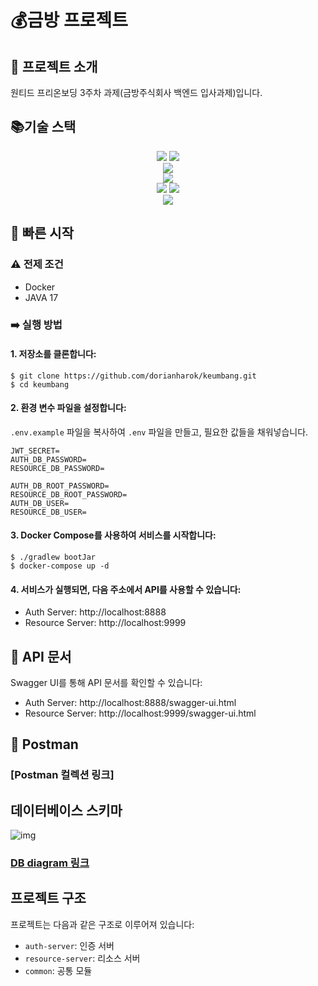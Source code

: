 # 💰금방 프로젝트
## 🏁 프로젝트 소개
원티드 프리온보딩 3주차 과제(금방주식회사 백엔드 입사과제)입니다.

## 📚기술 스택
<div align=center> 
  <img src="https://img.shields.io/badge/Kotlin-7F52FF?style=for-the-badge&logo=Kotlin&logoColor=white"> 
  <img src="https://img.shields.io/badge/springboot%203.3.3-6DB33F?style=for-the-badge&logo=springboot&logoColor=white">
</br>
  <img src="https://img.shields.io/badge/MariaDB-003545?style=for-the-badge&logo=mariadb&logoColor=white">
</br>
  <img src="https://img.shields.io/badge/spring%20data%20jpa-6D597A?style=for-the-badge&logo=spring&logoColor=white">
</br>
  <img src="https://img.shields.io/badge/docker-2496ED?style=for-the-badge&logo=docker&logoColor=white">
  <img src="https://img.shields.io/badge/docker--compose-F7A81B?style=for-the-badge&logo=docker&logoColor=white">
</br>
  <img src="https://img.shields.io/badge/-Swagger-%23Clojure?style=for-the-badge&logo=swagger&logoColor=white">
</div>

## 🚀 빠른 시작
### ⚠️ 전제 조건
- Docker
- JAVA 17

### ➡️ 실행 방법

#### 1. 저장소를 클론합니다:
```
$ git clone https://github.com/dorianharok/keumbang.git
$ cd keumbang
```
#### 2. 환경 변수 파일을 설정합니다:</br>
   `.env.example` 파일을 복사하여 `.env` 파일을 만들고, 필요한 값들을 채워넣습니다.
```
JWT_SECRET=
AUTH_DB_PASSWORD=
RESOURCE_DB_PASSWORD=

AUTH_DB_ROOT_PASSWORD=
RESOURCE_DB_ROOT_PASSWORD=
AUTH_DB_USER=
RESOURCE_DB_USER=
```

#### 3. Docker Compose를 사용하여 서비스를 시작합니다:
```
$ ./gradlew bootJar
$ docker-compose up -d
```
#### 4. 서비스가 실행되면, 다음 주소에서 API를 사용할 수 있습니다:
- Auth Server: http://localhost:8888
- Resource Server: http://localhost:9999

## 📑 API 문서
Swagger UI를 통해 API 문서를 확인할 수 있습니다:
- Auth Server: http://localhost:8888/swagger-ui.html
- Resource Server: http://localhost:9999/swagger-ui.html

## 📮 Postman
### [Postman 컬렉션 링크]

## 데이터베이스 스키마
![img](https://github.com/user-attachments/assets/9045970e-7ffe-4734-9b7b-b25832d256d8)
### [DB diagram 링크](https://dbdiagram.io/d/66df0a47550cd927eaa3fde7)

## 프로젝트 구조

프로젝트는 다음과 같은 구조로 이루어져 있습니다:

- `auth-server`: 인증 서버
- `resource-server`: 리소스 서버
- `common`: 공통 모듈